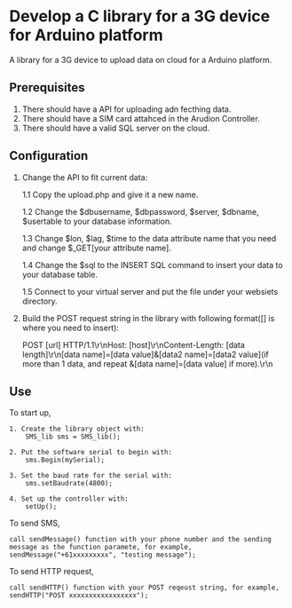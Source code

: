 Develop a C library for a 3G device for Arduino platform
=============================

A library for a 3G device to upload data on cloud for a Arduino platform. 

## Prerequisites
1. There should have a API for uploading adn fecthing data. 
2. There should have a SIM card attahced in the Arudion Controller.
3. There should have a valid SQL server on the cloud.

## Configuration

1. Change the API to fit current data:

	1.1 Copy the upload.php and give it a new name.
	
	1.2 Change the $dbusername, $dbpassword, $server, $dbname, $usertable to your database information.
	
	1.3 Change $lon, $lag, $time to the data attribute name that you need and change $_GET[your attribute name].
	
	1.4 Change the $sql to the INSERT SQL command to insert your data to your database table.
	
	1.5 Connect to your virtual server and put the file under your websiets directory.
 
2. Build the POST request string in the library with following format([] is where you need to insert):

	POST [url] HTTP/1.1\r\nHost: [host]\r\nContent-Length: [data length]\r\n[data name]=[data value]&[data2 name]=[data2 value](if more than 1 data, and repeat &[data name]=[data value] if more).\r\n

## Use

To start up,

	1. Create the library object with:
		SMS_lib sms = SMS_lib();
		
  	2. Put the software serial to begin with:
		sms.Begin(mySerial);
		
  	3. Set the baud rate for the serial with:
		sms.setBaudrate(4800);
  
  	4. Set up the controller with:
		setUp();
To send SMS, 

	call sendMessage() function with your phone number and the sending message as the function paramete, for example,
	sendMessage("+61xxxxxxxxx", "testing message");
	
To send HTTP request,

	call sendHTTP() function with your POST reqeust string, for example,
	sendHTTP("POST xxxxxxxxxxxxxxxxx");


